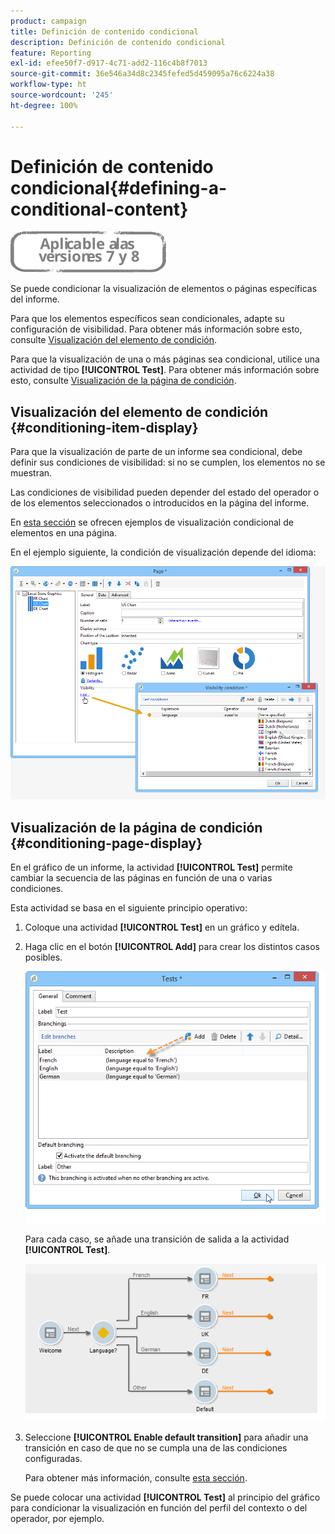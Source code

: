 ```yaml
---
product: campaign
title: Definición de contenido condicional
description: Definición de contenido condicional
feature: Reporting
exl-id: efee50f7-d917-4c71-add2-116c4b8f7013
source-git-commit: 36e546a34d8c2345fefed5d459095a76c6224a38
workflow-type: ht
source-wordcount: '245'
ht-degree: 100%

---
```


# Definición de contenido condicional{#defining-a-conditional-content}

![](../../assets/common.svg)

Se puede condicionar la visualización de elementos o páginas específicas del informe.

Para que los elementos específicos sean condicionales, adapte su configuración de visibilidad. Para obtener más información sobre esto, consulte [Visualización del elemento de condición](#conditioning-item-display).

Para que la visualización de una o más páginas sea condicional, utilice una actividad de tipo **[!UICONTROL Test]**. Para obtener más información sobre esto, consulte [Visualización de la página de condición](#conditioning-page-display).

## Visualización del elemento de condición {#conditioning-item-display}

Para que la visualización de parte de un informe sea condicional, debe definir sus condiciones de visibilidad: si no se cumplen, los elementos no se muestran.

Las condiciones de visibilidad pueden depender del estado del operador o de los elementos seleccionados o introducidos en la página del informe.

En [esta sección](../../web/using/form-rendering.md#defining-fields-conditional-display) se ofrecen ejemplos de visualización condicional de elementos en una página.

En el ejemplo siguiente, la condición de visualización depende del idioma:

![](assets/reporting_display_condition.png)

## Visualización de la página de condición {#conditioning-page-display}

En el gráfico de un informe, la actividad **[!UICONTROL Test]** permite cambiar la secuencia de las páginas en función de una o varias condiciones.

Esta actividad se basa en el siguiente principio operativo:

1. Coloque una actividad **[!UICONTROL Test]** en un gráfico y edítela.
1. Haga clic en el botón **[!UICONTROL Add]** para crear los distintos casos posibles.

   ![](assets/reporting_test_sample.png)

   Para cada caso, se añade una transición de salida a la actividad **[!UICONTROL Test]**.

   ![](assets/reporting_test_transitions.png)

1. Seleccione **[!UICONTROL Enable default transition]** para añadir una transición en caso de que no se cumpla una de las condiciones configuradas.

   Para obtener más información, consulte [esta sección](../../web/using/defining-web-forms-page-sequencing.md#conditional-page-display).

Se puede colocar una actividad **[!UICONTROL Test]** al principio del gráfico para condicionar la visualización en función del perfil del contexto o del operador, por ejemplo.
